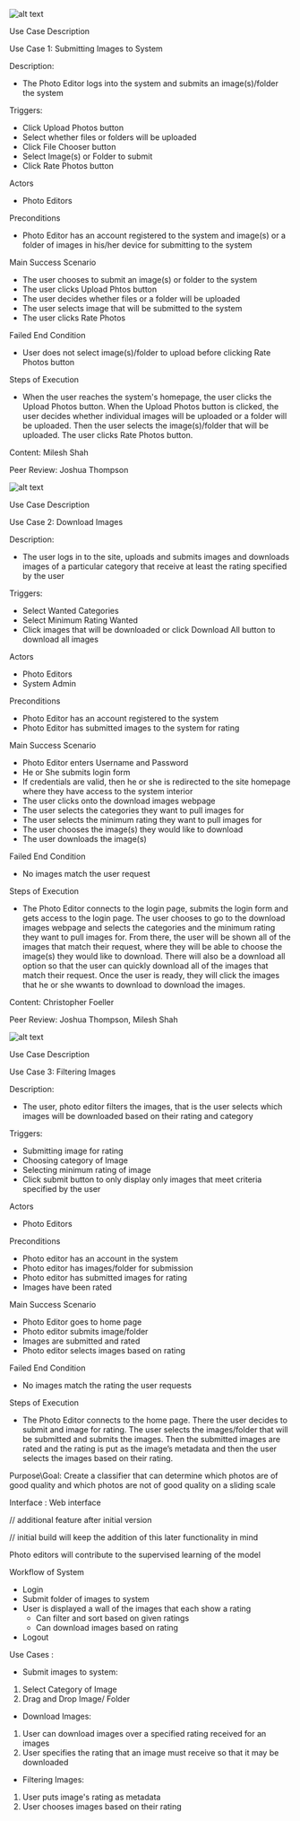 
![alt text](submitimage.jpg)

Use Case Description

Use Case 1: Submitting Images to System

Description:

- The Photo Editor logs into the system and submits an image(s)/folder the system

Triggers:
- Click Upload Photos button 
- Select whether files or folders will be uploaded
- Click File Chooser button
- Select Image(s) or Folder to submit
- Click Rate Photos button

Actors

- Photo Editors

Preconditions

- Photo Editor has an account registered to the system and image(s) or a folder of images in his/her device for submitting to the system

Main Success Scenario

- The user chooses to submit an image(s) or folder to the system
- The user clicks Upload Phtos button
- The user decides whether files or a folder will be uploaded
- The user selects image that will be submitted to the system 
- The user clicks Rate Photos

Failed End Condition

- User does not select image(s)/folder to upload before clicking Rate Photos button

Steps of Execution

- When the user reaches the system's homepage, the user clicks the Upload Photos button. When the Upload Photos button is clicked, the user decides whether individual images will be uploaded or a folder will be uploaded. Then the user selects the image(s)/folder that will be uploaded. The user clicks Rate Photos button.

Content: Milesh Shah

Peer Review: Joshua Thompson


![alt text](usecasedownloadimg.jpg)

Use Case Description

Use Case 2: Download Images

Description:

- The user logs in to the site, uploads and submits images and downloads images of a particular category that receive at least the rating specified by the user

Triggers:

- Select Wanted Categories
- Select Minimum Rating Wanted
- Click images that will be downloaded or click Download All button to download all images

Actors

- Photo Editors
- System Admin

Preconditions

- Photo Editor has an account registered to the system
- Photo Editor has submitted images to the system for rating

Main Success Scenario

- Photo Editor enters Username and Password
- He or She submits login form
- If credentials are valid, then he or she is redirected to the site homepage where they have access to the system interior
- The user clicks onto the download images webpage
- The user selects the categories they want to pull images for
- The user selects the minimum rating they want to pull images for
- The user chooses the image(s) they would like to download
- The user downloads the image(s)

Failed End Condition

- No images match the user request

Steps of Execution

- The Photo Editor connects to the login page, submits the login form and gets access to the login page. The user chooses to go to the download images webpage and selects the categories and the minimum rating they want to pull images for. From there, the user will be shown all of the images that match their request, where they will be able to choose the image(s) they would like to download. There will also be a download all option so that the user can quickly download all of the images that match their request. Once the user is ready, they will click the images that he or she wwants to download to download the images.

Content: Christopher Foeller

Peer Review: Joshua Thompson, Milesh Shah

![alt text](photofiltering(2).jpg)

Use Case Description

Use Case 3: Filtering Images

Description: 

- The user, photo editor filters the images, that is the user selects which images will be downloaded based on their rating and category

Triggers:

- Submitting image for rating
- Choosing category of Image
- Selecting minimum rating of image
- Click submit button to only display only images that meet criteria specified by the user

Actors

- Photo Editors

Preconditions

- Photo editor has an account in the system
- Photo editor has images/folder for submission
- Photo editor has submitted images for rating
- Images have been rated

Main Success Scenario 

- Photo Editor goes to home page
- Photo editor submits image/folder
- Images are submitted and rated
- Photo editor selects images based on rating 

Failed End Condition

- No images match the rating the user requests

Steps of Execution

- The Photo Editor connects to the home page. There the user decides to submit and image for rating.  The user selects the images/folder that will be submitted and submits the images. Then the submitted images are rated and the rating is put as the image’s metadata and then the user selects the images based on their rating.



Purpose\Goal: Create a classifier that can determine which photos are of good quality and which photos are not of good quality on a sliding scale

Interface : Web interface

// additional feature after initial version

// initial build will keep the addition of this later functionality in mind

Photo editors will contribute to the supervised learning of the model

Workflow of System

- Login
- Submit folder of images to system
- User is displayed a wall of the images that each show a rating
  - Can filter and sort based on given ratings
  - Can download images based on rating
- Logout

Use Cases :

- Submit images to system:

1. Select Category of Image
2. Drag and Drop Image/ Folder

- Download Images:

1. User can download images over a specified rating received for an images
2. User specifies the rating that an image must receive so that it may be downloaded

- Filtering Images:

1. User puts image's rating as metadata
2. User chooses images based on their rating
